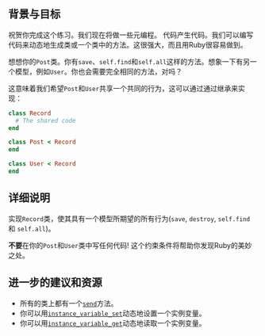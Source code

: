 ## 背景与目标

祝贺你完成这个练习。我们现在将做一些元编程。
代码产生代码。我们可以编写代码来动态地生成类或一个类中的方法。这很强大，而且用Ruby很容易做到。

想想你的`Post`类。你有`save`、`self.find`和`self.all`这样的方法。想象一下有另一个模型，例如`User`。你也会需要完全相同的方法，对吗？

这意味着我们希望`Post`和`User`共享一个共同的行为，这可以通过通过继承来实现：

```ruby
class Record
  # The shared code
end

class Post < Record
end

class User < Record
end
```

## 详细说明

实现`Record`类，使其具有一个模型所期望的所有行为(`save`, `destroy`, `self.find` 和 `self.all`)。

**不要**在你的`Post`和`User`类中写任何代码! 这个约束条件将帮助你发现Ruby的美妙之处。

## 进一步的建议和资源

- 所有的类上都有一个[`send`](http://stackoverflow.com/questions/3337285/what-does-send-do-in-ruby)方法。
- 你可以用[`instance_variable_set`](http://ruby-doc.org/core-2.5.3/Object.html#method-i-instance_variable_set)动态地设置一个实例变量。
- 你可以用[`instance_variable_get`](http://ruby-doc.org/core-2.5.3/Object.html#method-i-instance_variable_get)动态地读取一个实例变量。
